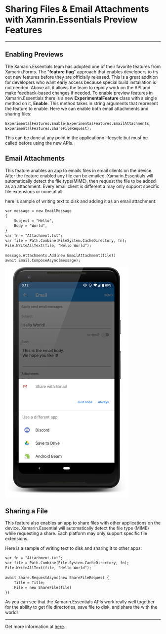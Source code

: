 # Sharing Files & Email Attachments with Xamrin.Essentials Preview Features

<hr/>

## Enabling Previews
The Xamarin.Essentials team has adopted one of their favorite features from Xamarin.Forms. The "**feature flag**" approach that enables developers to try out new features before they are officially released. This is a great addition for developers who want early access because special build installation is not needed. Above all, it allows the team to repidly work on the API and make feedback-based changes if needed. To enable preview features in Xamarin.Essentials there is a new **ExperimentalFeature** class with a single method on it, **Enable**. This method takes in string arguments that represent the feature to enable. Here we can enable both email attachments and sharing files:
```Csharp
ExperimentalFeatures.Enable(ExperimentalFeatures.EmailAttachments, ExperimentalFeatures.ShareFileRequest);
```
This can be done at any point in the applicationn lifecycle but must be called before using the new APIs.

## Email Attachments

This feature anables an app to emails files in email clients on the device. After the feature enabled any file can be emailed. Xamarin.Essentials will automatically detect the file type(MIME), then request the file to be added as an attachment. Every email client is different a may only support specific file extensions or none at all.

here is sample of writing text to disk and adding it as an email attachment:

```Csharp
var message = new EmailMessage
{
    Subject = "Hello",
    Body = "World",
}
var fn = "Attachment.txt";
var file = Path.Combine(FileSystem.CacheDirectory, fn);
File.WriteAllText(file, "Hello World");

message.Attachments.Add(new EmailAttachment(file))
await Email.ComposeAsync(message);
```

![Screenshort](img/Screenshot_20190403-151231_framed.png)

## Sharing a File

This feature also enables an app to share files with other applications on the device. Xamarin.Essential will automatically detect the file type (MIME) while requesting a share. Each platform may only support specific file extensions.

Here is a sample of writing text to disk and sharing it to other apps:
```Csharp
var fn = "Attachment.txt";
var file = Path.Combine(File.System.CacheDirectory, fn);
File.WriteAllText(file, "Hello World");

await Share.RequestAsync(new ShareFileRequest {
    Title = Title;
    File = new ShareFile(file)
})
```

As you can see that the Xamarin.Essentials APIs work really well together for the ability to get file directories, save file to disk, and share the with the world!

<hr/>

Get more information at [here](https://devblogs.microsoft.com/xamarin/sharing-files-attachments-xamarin-essentials/).